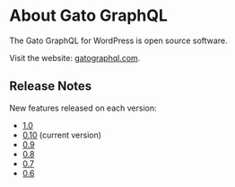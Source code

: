 # About Gato GraphQL

The Gato GraphQL for WordPress is open source software.

Visit the website: [gatographql.com](https://gatographql.com).

## Release Notes

New features released on each version:

- [1.0](../../release-notes/1.0/en.md)
- [0.10](../../release-notes/0.10/en.md) (current version)
- [0.9](../../release-notes/0.9/en.md)
- [0.8](../../release-notes/0.8/en.md)
- [0.7](../../release-notes/0.7/en.md)
- [0.6](../../release-notes/0.6/en.md)
